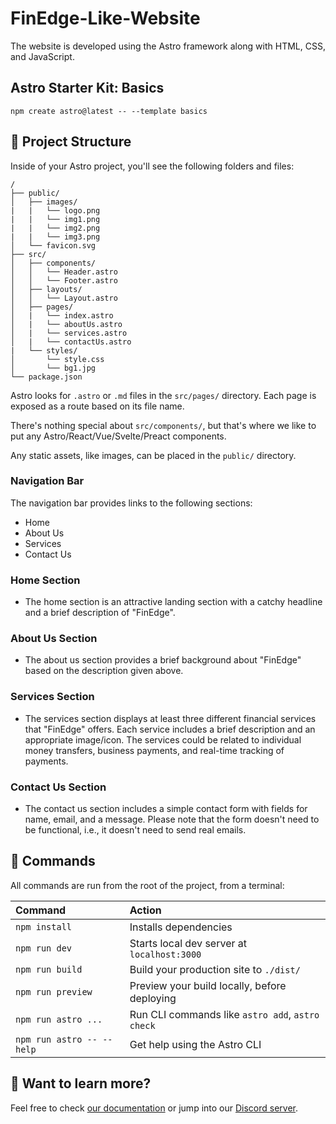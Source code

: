 # FinEdge-Like-Website

The website is developed using the Astro framework along with HTML, CSS, and JavaScript.

## Astro Starter Kit: Basics

```
npm create astro@latest -- --template basics
```

## 🚀 Project Structure

Inside of your Astro project, you'll see the following folders and files:

```
/
├── public/
│   ├── images/
|   |   └── logo.png
|   |   └── img1.png
|   |   └── img2.png
|   |   └── img3.png
│   └── favicon.svg
├── src/
│   ├── components/
│   │   └── Header.astro
│   │   └── Footer.astro
│   ├── layouts/
│   │   └── Layout.astro
│   ├── pages/
│   |   └── index.astro
│   |   └── aboutUs.astro
│   |   └── services.astro
│   |   └── contactUs.astro
|   └── styles/
│       └── style.css
│       └── bg1.jpg
└── package.json
```

Astro looks for `.astro` or `.md` files in the `src/pages/` directory. Each page is exposed as a route based on its file name.

There's nothing special about `src/components/`, but that's where we like to put any Astro/React/Vue/Svelte/Preact components.

Any static assets, like images, can be placed in the `public/` directory.


### Navigation Bar

The navigation bar provides links to the following sections:

- Home
- About Us
- Services
- Contact Us

### Home Section

- The home section is an attractive landing section with a catchy headline and a brief description of "FinEdge".

### About Us Section

- The about us section provides a brief background about "FinEdge" based on the description given above.

### Services Section

- The services section displays at least three different financial services that "FinEdge" offers. Each service includes a brief description and an appropriate image/icon. The services could be related to individual money transfers, business payments, and real-time tracking of payments.

### Contact Us Section

- The contact us section includes a simple contact form with fields for name, email, and a message. Please note that the form doesn't need to be functional, i.e., it doesn't need to send real emails.


## 🧞 Commands

All commands are run from the root of the project, from a terminal:

| Command                   | Action                                           |
| :------------------------ | :----------------------------------------------- |
| `npm install`             | Installs dependencies                            |
| `npm run dev`             | Starts local dev server at `localhost:3000`      |
| `npm run build`           | Build your production site to `./dist/`          |
| `npm run preview`         | Preview your build locally, before deploying     |
| `npm run astro ...`       | Run CLI commands like `astro add`, `astro check` |
| `npm run astro -- --help` | Get help using the Astro CLI                     |

## 👀 Want to learn more?

Feel free to check [our documentation](https://docs.astro.build) or jump into our [Discord server](https://astro.build/chat).
